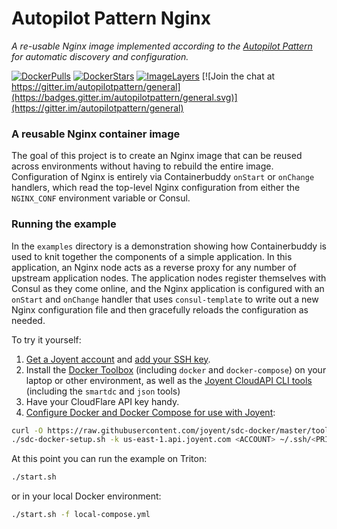 Autopilot Pattern Nginx
==========

*A re-usable Nginx image implemented according to the [Autopilot Pattern](http://autopilotpattern.io/) for automatic discovery and configuration.*

[![DockerPulls](https://img.shields.io/docker/pulls/autopilotpattern/nginx.svg)](https://registry.hub.docker.com/u/autopilotpattern/nginx/)
[![DockerStars](https://img.shields.io/docker/stars/autopilotpattern/nginx.svg)](https://registry.hub.docker.com/u/autopilotpattern/nginx/)
[![ImageLayers](https://badge.imagelayers.io/autopilotpattern/nginx:latest.svg)](https://imagelayers.io/?images=autopilotpattern/nginx:latest)
[![Join the chat at https://gitter.im/autopilotpattern/general](https://badges.gitter.im/autopilotpattern/general.svg)](https://gitter.im/autopilotpattern/general)

### A reusable Nginx container image

The goal of this project is to create an Nginx image that can be reused across environments without having to rebuild the entire image. Configuration of Nginx is entirely via Containerbuddy `onStart` or `onChange` handlers, which read the top-level Nginx configuration from either the `NGINX_CONF` environment variable or Consul.


### Running the example

In the `examples` directory is a demonstration showing how Containerbuddy is used to knit together the components of a simple application. In this application, an Nginx node acts as a reverse proxy for any number of upstream application nodes. The application nodes register themselves with Consul as they come online, and the Nginx application is configured with an `onStart` and `onChange` handler that uses `consul-template` to write out a new Nginx configuration file and then gracefully reloads the configuration as needed.

To try it yourself:

1. [Get a Joyent account](https://my.joyent.com/landing/signup/) and [add your SSH key](https://docs.joyent.com/public-cloud/getting-started).
1. Install the [Docker Toolbox](https://docs.docker.com/installation/mac/) (including `docker` and `docker-compose`) on your laptop or other environment, as well as the [Joyent CloudAPI CLI tools](https://apidocs.joyent.com/cloudapi/#getting-started) (including the `smartdc` and `json` tools)
1. Have your CloudFlare API key handy.
1. [Configure Docker and Docker Compose for use with Joyent](https://docs.joyent.com/public-cloud/api-access/docker):

```bash
curl -O https://raw.githubusercontent.com/joyent/sdc-docker/master/tools/sdc-docker-setup.sh && chmod +x sdc-docker-setup.sh
./sdc-docker-setup.sh -k us-east-1.api.joyent.com <ACCOUNT> ~/.ssh/<PRIVATE_KEY_FILE>
```


At this point you can run the example on Triton:

```bash
./start.sh

```

or in your local Docker environment:

```bash
./start.sh -f local-compose.yml

```
